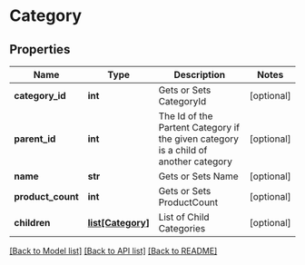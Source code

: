 # Category

## Properties
Name | Type | Description | Notes
------------ | ------------- | ------------- | -------------
**category_id** | **int** | Gets or Sets CategoryId | [optional] 
**parent_id** | **int** | The Id of the Partent Category if the given category is a child of another category | [optional] 
**name** | **str** | Gets or Sets Name | [optional] 
**product_count** | **int** | Gets or Sets ProductCount | [optional] 
**children** | [**list[Category]**](Category.md) | List of Child Categories | [optional] 

[[Back to Model list]](../README.md#documentation-for-models) [[Back to API list]](../README.md#documentation-for-api-endpoints) [[Back to README]](../README.md)


